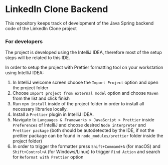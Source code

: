 # LinkedIn Clone Backend

This repository keeps track of development of the Java Spring backend code of the LinkedIn Clone project

### For developers

The project is developed using the IntelliJ IDEA, therefore most of the setup steps will be related to this IDE.

In order to setup the project with Prettier formatting tool on your workstation using IntelliJ IDEA:

1. In IntelliJ welcome screen choose the `Import Project` option and open the project folder
2. Choose `Import project from external model` option and choose `Maven` from the list and click finish
3. Run `npm install` inside of the project folder in order to install all necessary libraries locally.
4. Install a `Prettier` plugin in IntelliJ IDEA.
5. Navigate to `Languages & Frameworks > JavaScript > Prettier` inside `Preferences` of IntelliJ and choose desired `Node interpreter` and `Prettier package` (both should be autodetected by the IDE, if not the prettier package can be found in `node_modules/prettier` folder inside the project folder)
6. In order to trigger the formatter press `Shift+Command+A` (for macOS) and `Shift+Control+A` (for Windows/Linux) to trigger `Find Action` and search for `Reformat with Prettier` option